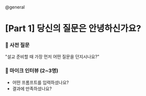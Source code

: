 @general

# [Part 1] 당신의 질문은 안녕하신가요?

### 💬 사전 질문

"설교 준비할 때 가장 먼저 어떤 질문을 던지시나요?"

### 🎤 마이크 인터뷰 (2~3명)

- 어떤 프롬프트를 입력하셨나요?
- 결과에 만족하셨나요?
